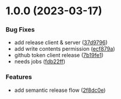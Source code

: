 # 1.0.0 (2023-03-17)


### Bug Fixes

* add release client & server ([37d9796](https://github.com/Abdel-Monaam-Aouini/easy_shop/commit/37d97965879afb165478aafb76623b17768dfa30))
* add write contents permission ([ecf879a](https://github.com/Abdel-Monaam-Aouini/easy_shop/commit/ecf879a45081e731160c65d2c0205d18dd71ea64))
* github token client release ([7b19fe1](https://github.com/Abdel-Monaam-Aouini/easy_shop/commit/7b19fe189fba0dfcfcd2d62e7a7265dbf26ae02d))
* needs jobs ([fdb22ff](https://github.com/Abdel-Monaam-Aouini/easy_shop/commit/fdb22ff9fc9b8d4babdb0d3e37a939029ca55135))


### Features

* add semantic release flow ([2f8dc0e](https://github.com/Abdel-Monaam-Aouini/easy_shop/commit/2f8dc0e6db3ba78f0871e5026c62fd95bec8f993))

